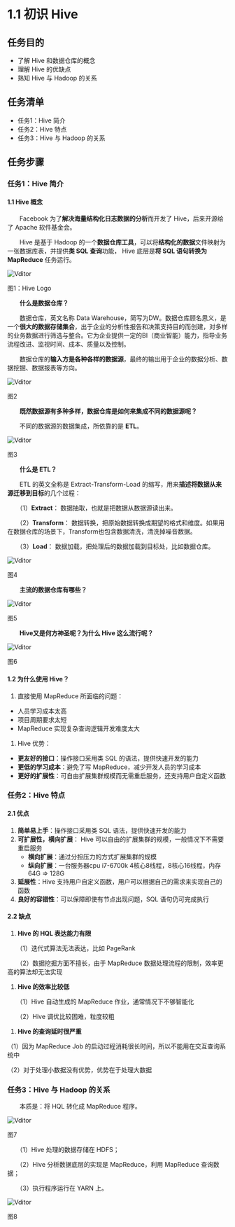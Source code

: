 # 1.1 初识 Hive

## 任务目的

- 了解 Hive 和数据仓库的概念
- 理解 Hive 的优缺点
- 熟知 Hive 与 Hadoop 的关系

## 任务清单

- 任务1：Hive 简介
- 任务2：Hive 特点
- 任务3：Hive 与 Hadoop 的关系

## 任务步骤

### 任务1：Hive 简介

#### 1.1 Hive 概念

　　Facebook 为了**解决海量结构化日志数据的分析**而开发了 Hive，后来开源给了 Apache 软件基金会。

　　Hive 是基于 Hadoop 的一个**数据仓库工具**，可以将**结构化的数据**文件映射为一张数据库表，并提供**类 SQL 查询**功能， Hive 底层是**将 SQL 语句转换为 MapReduce** 任务运行。

![Vditor](https://cdn.jsdelivr.net/gh/wfy-belief/PicGo-images/img/63020202.png)

图1：Hive Logo

　　**什么是数据仓库？**

　　数据仓库，英文名称 Data Warehouse，简写为DW。数据仓库顾名思义，是一个**很大的数据存储集合**，出于企业的分析性报告和决策支持目的而创建，对多样的业务数据进行筛选与整合。它为企业提供一定的BI（商业智能）能力，指导业务流程改进、监视时间、成本、质量以及控制。

　　数据仓库的**输入方是各种各样的数据源**，最终的输出用于企业的数据分析、数据挖掘、数据报表等方向。

![Vditor](https://cdn.jsdelivr.net/gh/wfy-belief/PicGo-images/img/63020201.png)

图2

　　**既然数据源有多种多样，数据仓库是如何来集成不同的数据源呢？**

　　不同的数据源的数据集成，所依靠的是 **ETL**。

![Vditor](https://cdn.jsdelivr.net/gh/wfy-belief/PicGo-images/img/63020202.gif)

图3

　　**什么是 ETL？**

　　ETL 的英文全称是 Extract-Transform-Load 的缩写，用来**描述将数据从来源迁移到目标**的几个过程：

　　（1）**Extract**： 数据抽取，也就是把数据从数据源读出来。

　　（2）**Transform**： 数据转换，把原始数据转换成期望的格式和维度。如果用在数据仓库的场景下，Transform也包含数据清洗，清洗掉噪音数据。

　　（3）**Load**： 数据加载，把处理后的数据加载到目标处，比如数据仓库。

![Vditor](https://cdn.jsdelivr.net/gh/wfy-belief/PicGo-images/img/63020203.png)

图4

　　**主流的数据仓库有哪些？**

![Vditor](https://cdn.jsdelivr.net/gh/wfy-belief/PicGo-images/img/63020203.gif)

图5

　　**Hive又是何方神圣呢？为什么 Hive 这么流行呢？**

![Vditor](https://cdn.jsdelivr.net/gh/wfy-belief/PicGo-images/img/63020204.gif)

图6

#### 1.2 为什么使用 Hive？

1. 直接使用 MapReduce 所面临的问题：

- 人员学习成本太高
- 项目周期要求太短
- MapReduce 实现复杂查询逻辑开发难度太大

1. Hive 优势：

- **更友好的接口**：操作接口采用类 SQL 的语法，提供快速开发的能力
- **更低的学习成本**：避免了写 MapReduce，减少开发人员的学习成本
- **更好的扩展性**：可自由扩展集群规模而无需重启服务，还支持用户自定义函数

### 任务2：Hive 特点

#### 2.1 优点

1. **简单易上手**：操作接口采用类 SQL 语法，提供快速开发的能力
2. **可扩展性，横向扩展**： Hive 可以自由的扩展集群的规模，一般情况下不需要重启服务
   - **横向扩展**：通过分担压力的方式扩展集群的规模
   - **纵向扩展**：一台服务器cpu i7-6700k 4核心8线程，8核心16线程，内存64G => 128G
3. **延展性**：Hive 支持用户自定义函数，用户可以根据自己的需求来实现自己的函数
4. **良好的容错性**：可以保障即使有节点出现问题，SQL 语句仍可完成执行

#### 2.2 缺点

1. **Hive 的 HQL 表达能力有限**

　　（1）迭代式算法无法表达，比如 PageRank

　　（2）数据挖掘方面不擅长，由于 MapReduce 数据处理流程的限制，效率更高的算法却无法实现

1. **Hive 的效率比较低**

　　（1）Hive 自动生成的 MapReduce 作业，通常情况下不够智能化

　　（2）Hive 调优比较困难，粒度较粗

1. **Hive 的查询延时很严重**

（1）因为 MapReduce Job 的启动过程消耗很长时间，所以不能用在交互查询系统中

（2）对于处理小数据没有优势，优势在于处理大数据

### 任务3：Hive 与 Hadoop 的关系

　　本质是：将 HQL 转化成 MapReduce 程序。

![Vditor](https://cdn.jsdelivr.net/gh/wfy-belief/PicGo-images/img/63020201.gif)

图7

　　（1）Hive 处理的数据存储在 HDFS；

　　（2）Hive 分析数据底层的实现是 MapReduce，利用 MapReduce 查询数据；

　　（3）执行程序运行在 YARN 上。

![Vditor](https://cdn.jsdelivr.net/gh/wfy-belief/PicGo-images/img/63020204.jpg)

图8